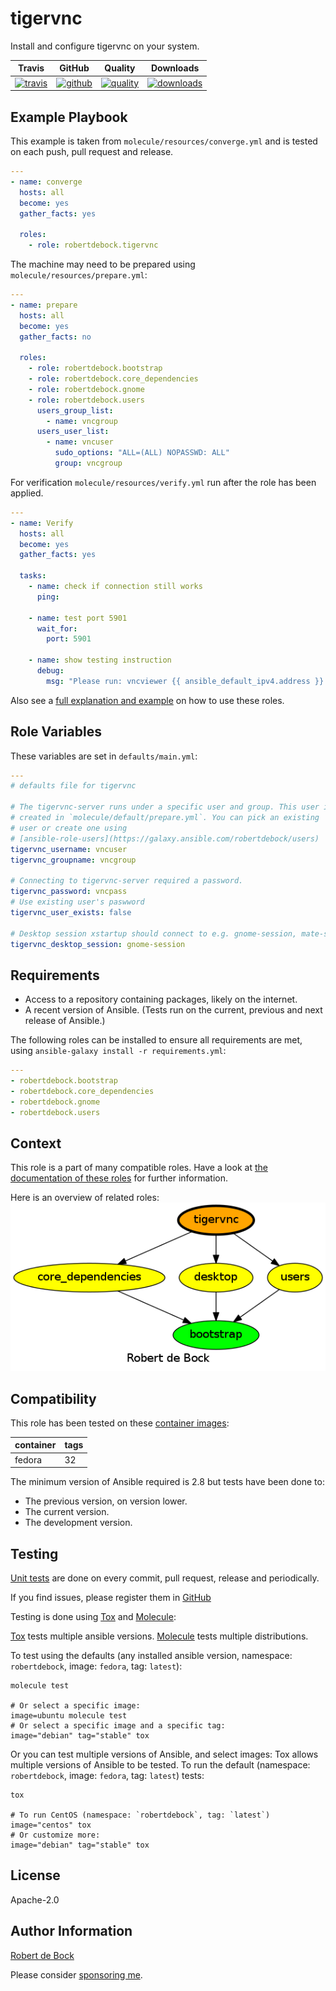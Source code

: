# tigervnc

Install and configure tigervnc on your system.

|Travis|GitHub|Quality|Downloads|
|------|------|-------|---------|
|[![travis](https://travis-ci.com/robertdebock/ansible-role-tigervnc.svg?branch=master)](https://travis-ci.com/robertdebock/ansible-role-tigervnc)|[![github](https://github.com/robertdebock/ansible-role-tigervnc/workflows/Ansible%20Molecule/badge.svg)](https://github.com/robertdebock/ansible-role-tigervnc/actions)|[![quality](https://img.shields.io/ansible/quality/46981)](https://galaxy.ansible.com/robertdebock/tigervnc)|[![downloads](https://img.shields.io/ansible/role/d/46981)](https://galaxy.ansible.com/robertdebock/tigervnc)|

## Example Playbook

This example is taken from `molecule/resources/converge.yml` and is tested on each push, pull request and release.
```yaml
---
- name: converge
  hosts: all
  become: yes
  gather_facts: yes

  roles:
    - role: robertdebock.tigervnc
```

The machine may need to be prepared using `molecule/resources/prepare.yml`:
```yaml
---
- name: prepare
  hosts: all
  become: yes
  gather_facts: no

  roles:
    - role: robertdebock.bootstrap
    - role: robertdebock.core_dependencies
    - role: robertdebock.gnome
    - role: robertdebock.users
      users_group_list:
        - name: vncgroup
      users_user_list:
        - name: vncuser
          sudo_options: "ALL=(ALL) NOPASSWD: ALL"
          group: vncgroup
```

For verification `molecule/resources/verify.yml` run after the role has been applied.
```yaml
---
- name: Verify
  hosts: all
  become: yes
  gather_facts: yes

  tasks:
    - name: check if connection still works
      ping:

    - name: test port 5901
      wait_for:
        port: 5901

    - name: show testing instruction
      debug:
        msg: "Please run: vncviewer {{ ansible_default_ipv4.address }}:5901"
```

Also see a [full explanation and example](https://robertdebock.nl/how-to-use-these-roles.html) on how to use these roles.

## Role Variables

These variables are set in `defaults/main.yml`:
```yaml
---
# defaults file for tigervnc

# The tigervnc-server runs under a specific user and group. This user is
# created in `molecule/default/prepare.yml`. You can pick an existing
# user or create one using
# [ansible-role-users](https://galaxy.ansible.com/robertdebock/users)
tigervnc_username: vncuser
tigervnc_groupname: vncgroup

# Connecting to tigervnc-server required a password.
tigervnc_password: vncpass
# Use existing user's paswword
tigervnc_user_exists: false

# Desktop session xstartup should connect to e.g. gnome-session, mate-session
tigervnc_desktop_session: gnome-session

```

## Requirements

- Access to a repository containing packages, likely on the internet.
- A recent version of Ansible. (Tests run on the current, previous and next release of Ansible.)

The following roles can be installed to ensure all requirements are met, using `ansible-galaxy install -r requirements.yml`:

```yaml
---
- robertdebock.bootstrap
- robertdebock.core_dependencies
- robertdebock.gnome
- robertdebock.users

```

## Context

This role is a part of many compatible roles. Have a look at [the documentation of these roles](https://robertdebock.nl/) for further information.

Here is an overview of related roles:
![dependencies](https://raw.githubusercontent.com/robertdebock/drawings/artifacts/tigervnc.png "Dependency")

## Compatibility

This role has been tested on these [container images](https://hub.docker.com/u/robertdebock):

|container|tags|
|---------|----|
|fedora|32|

The minimum version of Ansible required is 2.8 but tests have been done to:

- The previous version, on version lower.
- The current version.
- The development version.



## Testing

[Unit tests](https://travis-ci.com/robertdebock/ansible-role-tigervnc) are done on every commit, pull request, release and periodically.

If you find issues, please register them in [GitHub](https://github.com/robertdebock/ansible-role-tigervnc/issues)

Testing is done using [Tox](https://tox.readthedocs.io/en/latest/) and [Molecule](https://github.com/ansible/molecule):

[Tox](https://tox.readthedocs.io/en/latest/) tests multiple ansible versions.
[Molecule](https://github.com/ansible/molecule) tests multiple distributions.

To test using the defaults (any installed ansible version, namespace: `robertdebock`, image: `fedora`, tag: `latest`):

```
molecule test

# Or select a specific image:
image=ubuntu molecule test
# Or select a specific image and a specific tag:
image="debian" tag="stable" tox
```

Or you can test multiple versions of Ansible, and select images:
Tox allows multiple versions of Ansible to be tested. To run the default (namespace: `robertdebock`, image: `fedora`, tag: `latest`) tests:

```
tox

# To run CentOS (namespace: `robertdebock`, tag: `latest`)
image="centos" tox
# Or customize more:
image="debian" tag="stable" tox
```

## License

Apache-2.0


## Author Information

[Robert de Bock](https://robertdebock.nl/)

Please consider [sponsoring me](https://github.com/sponsors/robertdebock).

